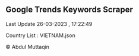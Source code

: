 

## Google Trends Keywords Scraper 
 
Last Update 26-03-2023 , 17:22:49

Country List :
VIETNAM.json



© Abdul Muttaqin 
